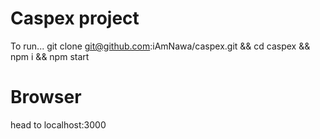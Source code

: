 # Caspex project
To run...
git clone git@github.com:iAmNawa/caspex.git &&
cd caspex &&
npm i &&
npm start

# Browser
head to localhost:3000
